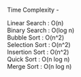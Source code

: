 Time Complexity -  
  
Linear Search : O(n)  
Binary Search : O(log n)  
Bubble Sort : O(n^2)  
Selection Sort : O(n^2)  
Insertion Sort : O(n^2)  
Quick Sort : O(n log n)  
Merge Sort : O(n log n)  
